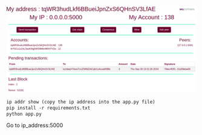 ![Global Design](webpage_blockchain.png)


```
ip addr show (copy the ip address into the app.py file)
pip install -r requirements.txt
python app.py
```

Go to ip_address:5000
